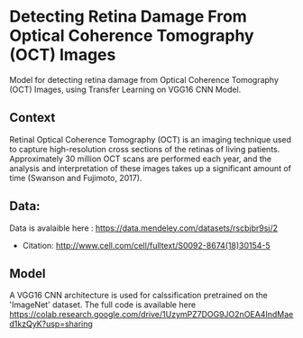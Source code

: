 

# Detecting Retina Damage From Optical Coherence Tomography (OCT) Images
Model for detecting retina damage from Optical Coherence Tomography (OCT) Images, using Transfer Learning on VGG16 CNN Model.
## Context
Retinal Optical Coherence Tomography (OCT) is an imaging technique used to capture high-resolution cross sections of the retinas of living patients. Approximately 30 million OCT scans are performed each year, and the analysis and interpretation of these images takes up a significant amount of time (Swanson and Fujimoto, 2017).

## Data:
Data is avalaible here : https://data.mendeley.com/datasets/rscbjbr9sj/2
- Citation: http://www.cell.com/cell/fulltext/S0092-8674(18)30154-5

## Model 
A VGG16 CNN architecture is used for calssification pretrained on the 'ImageNet' dataset. 
The full code is available here https://colab.research.google.com/drive/1UzymPZ7DOG9JO2nOEA4IndMaed1kzQyK?usp=sharing
